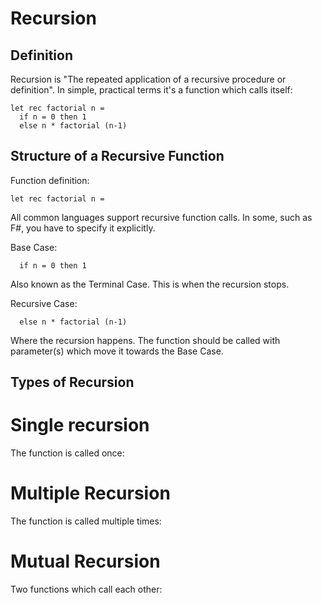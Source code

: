 Recursion
=========

## Definition

Recursion is "The repeated application of a recursive procedure or definition".  In simple, practical terms it's a function which calls itself:


    let rec factorial n =
      if n = 0 then 1
      else n * factorial (n-1)


## Structure of a Recursive Function

Function definition:

    let rec factorial n =

All common languages support recursive function calls.  In some, such as F#, you have to specify it explicitly.

Base Case:

      if n = 0 then 1

Also known as the Terminal Case.  This is when the recursion stops.

Recursive Case:

      else n * factorial (n-1)

Where the recursion happens.  The function should be called with parameter(s) which move it towards the Base Case.

## Types of Recursion

# Single recursion

The function is called once:

# Multiple Recursion

The function is called multiple times:

# Mutual Recursion

Two functions which call each other:

